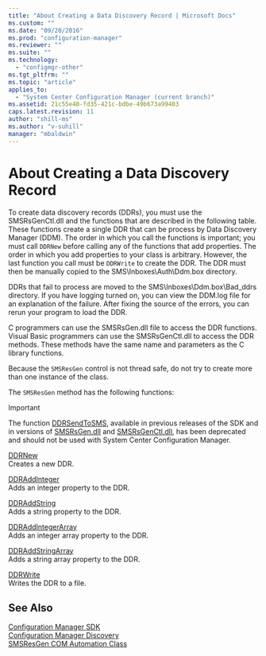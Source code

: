 ```yaml
---
title: "About Creating a Data Discovery Record | Microsoft Docs"
ms.custom: ""
ms.date: "09/20/2016"
ms.prod: "configuration-manager"
ms.reviewer: ""
ms.suite: ""
ms.technology:
  - "configmgr-other"
ms.tgt_pltfrm: ""
ms.topic: "article"
applies_to:
  - "System Center Configuration Manager (current branch)"
ms.assetid: 21c55e40-fd35-421c-bdbe-49b673a99403
caps.latest.revision: 11
author: "shill-ms"
ms.author: "v-suhill"
manager: "mbaldwin"
---
```

# About Creating a Data Discovery Record
To create data discovery records (DDRs), you must use the SMSRsGenCtl.dll and the functions that are described in the following table. These functions create a single DDR that can be process by Data Discovery Manager (DDM). The order in which you call the functions is important; you must call `DDRNew` before calling any of the functions that add properties. The order in which you add properties to your class is arbitrary. However, the last function you call must be `DDRWrite` to create the DDR. The DDR must then be manually copied to the SMS\Inboxes\Auth\Ddm.box directory.  

 DDRs that fail to process are moved to the SMS\Inboxes\Ddm.box\Bad_ddrs directory. If you have logging turned on, you can view the DDM.log file for an explanation of the failure. After fixing the source of the errors, you can rerun your program to load the DDR.  

 C programmers can use the SMSRsGen.dll file to access the DDR functions. Visual Basic programmers can use the SMSRsGenCtl.dll to access the DDR methods. These methods have the same name and parameters as the C library functions.  

 Because the `SMSResGen` control is not thread safe, do not try to create more than one instance of the class.  

 The `SMSResGen` method has the following functions:  

> [!IMPORTANT]
>  The function [DDRSendToSMS](assetId:///DDRSendToSMS?qualifyHint=False&autoUpgrade=True), available in previous releases of the SDK and in versions of [SMSRsGen.dll](assetId:///SMSRsGen.dll?qualifyHint=False&autoUpgrade=True) and [SMSRsGenCtl.dll](assetId:///SMSRsGenCtl.dll?qualifyHint=False&autoUpgrade=True), has been deprecated and should not be used with System Center Configuration Manager.  

 [DDRNew](../../../../develop/reference/core/servers/configure/ddrnew.md)  
 Creates a new DDR.  

 [DDRAddInteger](../../../../develop/reference/core/servers/configure/ddraddinteger.md)  
 Adds an integer property to the DDR.  

 [DDRAddString](../../../../develop/reference/core/servers/configure/ddraddstring.md)  
 Adds a string property to the DDR.  

 [DDRAddIntegerArray](../../../../develop/reference/core/servers/configure/ddraddintegerarray.md)  
 Adds an integer array property to the DDR.  

 [DDRAddStringArray](../../../../develop/reference/core/servers/configure/ddraddstringarray.md)  
 Adds a string array property to the DDR.  

 [DDRWrite](../../../../develop/reference/core/servers/configure/ddrwrite.md)  
 Writes the DDR to a file.  

## See Also  
 [Configuration Manager SDK](../../../../develop/core/misc/system-center-configuration-manager-sdk.md)   
 [Configuration Manager Discovery](../../../../develop/core/servers/configure/discovery.md)   
 [SMSResGen COM Automation Class](../../../../develop/reference/core/servers/configure/smsresgen-com-automation-class.md)
